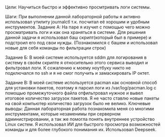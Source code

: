 Цели: Научиться быстро и эффективно просмтривать логи системы.

Шаги: При выполнении данной лабораторной работы я активно использовал утилиту journalctl т.к. посчитал её хорошим и удобным инструментов.
Задание А:
   На паре я изучил с помощью чего можно просматривать логи и как она храняться в системе. Для решения данной задачи я использовал баш скрипт(который был в примере) и подстроил его под свои нужды. (Познакомился с башем и использовал новые для себя команды по фильтрации строк)

Задание Б:
  В моей системе используется sddm для логирования в систему в своём скрипте я относительно этого сервиса выводил и фильтровал логи. К сожалению к моему ноутбуку никто не подключался по ssh и я не смог получить и замаскировать IP октет.

Задание B: 
  В моей системе используется pacman как основной способ для установки пакетов, поэтому я парсил логи из /var/log/pacman.log с помощью промежуточного файла отфильтровал нужное и вывел итоговое количество загрузок пакетов. Я не часто ставлю новые пакеты на свой компьютер количество загрузок было не велико.
Ключевые выводы:
Данная лабораторная работа познакомила меня со многими инструментами, которые незаменимы при серверном администрировании, а так же помогла понять внутреннее устройство Linux систем.
Я использовал ИИ для быстрого просмотра возможностей команды и для более глубокого понимания их. Использовал Deepseek.

